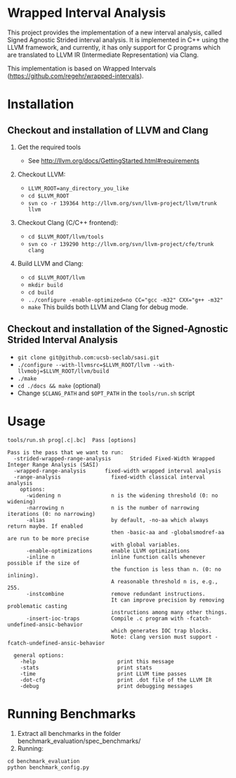 # Wrapped Interval Analysis 

This project provides the implementation of a new interval analysis,
called Signed Agnostic Strided interval analysis. It is implemented in C++ using the
LLVM framework, and currently, it has only support for C programs
which are translated to LLVM IR (Intermediate Representation) via
Clang.

This implementation is based on Wrapped Intervals (https://github.com/regehr/wrapped-intervals).

# Installation 

## Checkout and installation of LLVM and Clang 

1. Get the required tools
   - See http://llvm.org/docs/GettingStarted.html#requirements

2. Checkout LLVM:
   - ```LLVM_ROOT=any_directory_you_like```
   - ```cd $LLVM_ROOT```
   - ```svn co -r 139364 http://llvm.org/svn/llvm-project/llvm/trunk llvm``` 

3. Checkout Clang (C/C++ frontend):
   - ```cd $LLVM_ROOT/llvm/tools```
   - ```svn co -r 139290 http://llvm.org/svn/llvm-project/cfe/trunk clang```

4. Build LLVM and Clang:

   - ```cd $LLVM_ROOT/llvm```
   - ```mkdir build``` 
   - ```cd build```
   - ```../configure -enable-optimized=no CC="gcc -m32" CXX="g++ -m32"```
   - ```make``` 
   This builds both LLVM and Clang for debug mode.

## Checkout and installation of the Signed-Agnostic Strided Interval Analysis 

- ```git clone git@github.com:ucsb-seclab/sasi.git```
- ```./configure --with-llvmsrc=$LLVM_ROOT/llvm --with-llvmobj=$LLVM_ROOT/llvm/build```
- ```./make```
- ```cd ./docs && make```  (optional)
- Change ```$CLANG_PATH``` and ```$OPT_PATH``` in the ```tools/run.sh``` script


# Usage 

```
tools/run.sh prog[.c|.bc]  Pass [options] 

Pass is the pass that we want to run: 
  -strided-wrapped-range-analysis      Strided Fixed-Width Wrapped Integer Range Analysis (SASI)	
  -wrapped-range-analysis      fixed-width wrapped interval analysis
  -range-analysis                fixed-width classical interval analysis
    options:
      -widening n                n is the widening threshold (0: no widening)
      -narrowing n               n is the number of narrowing iterations (0: no narrowing)
      -alias                     by default, -no-aa which always return maybe. If enabled 
                                 then -basic-aa and -globalsmodref-aa are run to be more precise
                                 with global variables.
      -enable-optimizations      enable LLVM optimizations
      -inline n                  inline function calls whenever possible if the size of 
                                 the function is less than n. (0: no inlining). 
                                 A reasonable threshold n is, e.g., 255.
      -instcombine               remove redundant instructions.
                                 It can improve precision by removing problematic casting 
                                 instructions among many other things.
      -insert-ioc-traps          Compile .c program with -fcatch-undefined-ansic-behavior 
                                 which generates IOC trap blocks.  
                                 Note: clang version must support -fcatch-undefined-ansic-behavior    
                       
  general options:
    -help                          print this message
    -stats                         print stats
    -time                          print LLVM time passes
    -dot-cfg                       print .dot file of the LLVM IR
    -debug                         print debugging messages
```

# Running Benchmarks
1. Extract all benchmarks in the folder benchmark_evaluation/spec_benchmarks/
2. Running:
```
cd benchmark_evaluation
python benchmark_config.py
```

